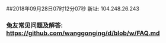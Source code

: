 ##2018年09月28日07时12分07秒 新址: 104.248.26.243
### 兔友常见问题及解答: https://github.com/wanggonging/d/blob/w/FAQ.md
